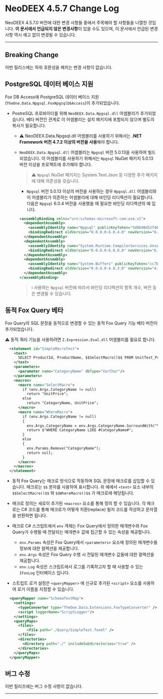 # NeoDEEX 4.5.7 Change Log

NeoDEEX 4.5.7.0 버전에 대한 변경 사항들 중에서 주목해야 할 사항들을 나열한 것입니다. **이 문서에서 언급되지 않은 변경사항**이 있을 수도 있으며, 이 문서에서 언급된 변경 사항 역시 예고 없이 변경될 수 있습니다.

---

## Breaking Change

이번 릴리스에는 하위 호환성을 해치는 변경 사항이 없습니다.

## PostgreSQL 데이터 베이스 지원

Fox DB Access에 PostgreSQL 데이터 베이스 지원(`TheOne.Data.Npgsql.FoxNpgsqlDbAccess`)이 추가되었습니다.

* PostreSQL 프로바이더를 위해 `NeoDEEX.Data.Npgsql.dll` 어셈블리가 추가되었습니다. 베타 버전인 관계로 이 어셈블리는 설치 패키지에 포함되지 않으며 별도의 복사가 필요합니다.

  * :warning: NeoDEEX.Data.Npgsql.dll 어셈블리를 사용하기 위해서는 **.NET Framework 버전 4.7.2 이상의 버전을 사용**해야 합니다.

  * `NeoDEEX.Data.Npgsql.dll` 어셈블리는 `Npgsql` 버전 5.0.13을 사용하여 빌드되었습니다. 이 어셈블리를 사용하기 위해서는 `Npgsql` NuGet 패키지 5.0.13 버전 이상을 프로젝트에 추가해야 합니다.

    > :warning: `Npgsql` NuGet 패키지는 System.Text.Json 등 다양한 추가 패키지에 대해 의존성을 갖습니다.

    * `Npgsql` 버전 5.0.13 이상의 버전을 사용하는 경우 `Npgsql.dll` 어셈블리와 이 어셈블리가 의존하는 어셈블리에 대해 바인딩 리디렉션이 필요합니다. 다음은 `Npgsql` 6.0.4 버전을 사용했을 때 필요한 바인딩 리디렉션의 예 입니다.

    ```xml
    <assemblyBinding xmlns="urn:schemas-microsoft-com:asm.v1">
      <dependentAssembly>
        <assemblyIdentity name="Npgsql" publicKeyToken="5d8b90d52f46fda7" culture="neutral" />
        <bindingRedirect oldVersion="0.0.0.0-6.0.4.0" newVersion="6.0.4.0" />
      </dependentAssembly>
      <dependentAssembly>
        <assemblyIdentity name="System.Runtime.CompilerServices.Unsafe" publicKeyToken="b03f5f7f11d50a3a" culture="neutral" />
        <bindingRedirect oldVersion="0.0.0.0-6.0.0.0" newVersion="6.0.0.0" />
      </dependentAssembly>
      <dependentAssembly>
        <assemblyIdentity name="System.Buffers" publicKeyToken="cc7b13ffcd2ddd51" culture="neutral" />
        <bindingRedirect oldVersion="0.0.0.0-4.0.3.0" newVersion="4.0.3.0" />
      </dependentAssembly>
    </assemblyBinding>
    ```

    > :information_source: 사용하는 `Npgsql` 버전에 따라서 바인딩 리디렉션의 항목 개수, 버전 등은 변경될 수 있습니다.

## 동적 Fox Query 베타

Fox Query의 SQL 문장을 동적으로 변경할 수 있는 동적 Fox Query 기능 베타 버전이 추가되었습니다.

:warning: 동적 쿼리 기능을 사용하려면 `Z.Expression.Eval.dll` 어셈블리를 필요로 합니다. 

  ```xml
    <statement id="SimpleMacroTest">
      <text>
        SELECT ProductId, ProductName, $$SelectMacro()$$ FROM UnitTest_Products $$WhereMacro()$$
      </text>
      <parameters>
        <parameter name="CategoryName" dbType="VarChar"/>
      </parameters>
      <macros>
        <macro name="SelectMacro">
          if (env.Args.CategoryName != null)
            return "UnitPrice";
          else
            return "CategoryName, UnitPrice";
        </macro>
        <macro name="WhereMacro">
          if (env.Args.CategoryName != null)
          {
            env.Args.CategoryName = env.Args.CategoryName.SurroundWith("%");
            return $"WHERE CategoryName LIKE #CategoryName#";
          }
          else
          {
            env.Params.Remove("CategoryName");
            return null;
          }
        </macro>
      </macros>
    </statement>
  ```

* 동적 Fox Query는 매크로 방식으로 작동하며 SQL 문장에 매크로를 삽입할 수 있습니다. 매크로는 `$$` 문자를 사용하여 표시합니다. 위 예에서 `<text>` 요소 내부의 `$$SelectMacro()$$` 와 `$$WhereMacro()$$` 가 매크로에 해당됩니다.

* 매크로 정의는 새로이 추가된 `<macros>` 요소를 통해 정의 할 수 있습니다. 각 매크로는 C# 코드를 통해 매크로가 어떻게 치환(replace) 될지 코드를 작성하고 문자열을 반환하면 됩니다.

* 매크로 C# 스크립트에서 `env` 객체는 Fox Query에서 정의한 매개변수와 Fox Query가 수행될 때 전달되는 매개변수 값에 접근할 수 있는 속성을 제공합니다.

  * `env.Params` 속성은 Fox Query에서 `<parameters>` 요소에 정의된 매개변수들 정보에 대한 컬렉션을 제공합니다.
  * `env.Args` 속성은 Fox Query 수행 시 전달된 매개변수 값들에 대한 컬렉션을 제공합니다.
  * `env.Log` 속성은 스크립트에서 로그를 기록하고자 할 때 사용할 수 있는 `IFoxLog` 인터페이스 입니다.

* 스트립트 로거 설정은 `<queryMapper>` 에 신규로 추가된 `<script>` 요소를 사용하여 로거 이름을 지정할 수 있습니다.

```xml
  <queryMapper name="SchemaTestMap">
    <settings>
      <typeConverter type="TheOne.Data.Extensions.FoxTypeConverter" />
      <script loggerName="ScriptLogger"/>
    </settings>
    <queryMaps>
      <files>
          <file path="./Query/SimpleTest.foxml" />
      </files>
      <directories>
        <directory path="./" includeSubdirectories="true" />          
      </directories>
    </queryMaps>
  </queryMapper>
```

## 버그 수정

이번 릴리즈에는 버그 수정 사항이 없습니다.

---
